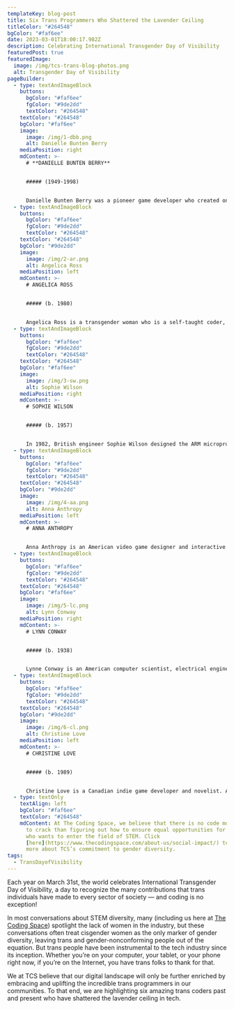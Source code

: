 ```yaml
---
templateKey: blog-post
title: Six Trans Programmers Who Shattered the Lavender Ceiling
titleColor: "#264548"
bgColor: "#faf6ee"
date: 2023-03-01T18:00:17.982Z
description: Celebrating International Transgender Day of Visibility
featuredPost: true
featuredImage:
  image: /img/tcs-trans-blog-photos.png
  alt: Transgender Day of Visibility
pageBuilder:
  - type: textAndImageBlock
    buttons:
      bgColor: "#faf6ee"
      fgColor: "#9de2dd"
      textColor: "#264548"
    textColor: "#264548"
    bgColor: "#faf6ee"
    image:
      image: /img/1-dbb.png
      alt: Danielle Bunten Berry
    mediaPosition: right
    mdContent: >-
      # **DANIELLE BUNTEN BERRY**


      ##### (1949-1998)


      Danielle Bunten Berry was a pioneer game developer who created one of the first successful multiplayer games on the Atari platform. Decades before blockbuster multiplayer games like League of Legends came to dominate gaming, Bunten Berry designed the groundbreaking multiplayer game [M.U.L.E](https://en.wikipedia.org/wiki/M.U.L.E.). M.U.L.E. sold 30,000 copies across various computer platforms and, over the years, it has emerged as one of the greatest influences on the genre's greatest designers. Ahead of her time in more ways than one, Bunten Berry insisted that the future of gaming was interconnectedness, and her vision has proved incredibly prescient. In 1998, she was awarded the [Lifetime Achievement Award](https://www.gamechoiceawards.com/archive/lifetime) by the Computer Game Developers Association. In 2007, the Academy of Interactive Arts & Sciences chose Berry as the 10th inductee into its [Hall of Fame](https://www.interactive.org/special_awards/).
  - type: textAndImageBlock
    buttons:
      bgColor: "#faf6ee"
      fgColor: "#9de2dd"
      textColor: "#264548"
    textColor: "#264548"
    bgColor: "#9de2dd"
    image:
      image: /img/2-ar.png
      alt: Angelica Ross
    mediaPosition: left
    mdContent: >-
      # ANGELICA ROSS


      ##### (b. 1980)


      Angelica Ross is a transgender woman who is a self-taught coder, web developer, trans advocate, and actor in Pose and American Horror Story. She also founded [TransTech Social Enterprises](https://transtechsocial.org/), an incubator that offers tech training to underserved LGBTQ communities “with a focus on economically empowering” transgender men and women. Ross hopes to inspire more people in marginalized communities to pick up coding skills: "So many times, LGBTQ+ and marginalized people are not afforded the opportunities to be creative because life is always at our heels … but technology is that one thing that can give you your creativity back."
  - type: textAndImageBlock
    buttons:
      bgColor: "#faf6ee"
      fgColor: "#9de2dd"
      textColor: "#264548"
    textColor: "#264548"
    bgColor: "#faf6ee"
    image:
      image: /img/3-sw.png
      alt: Sophie Wilson
    mediaPosition: right
    mdContent: >-
      # SOPHIE WILSON


      ##### (b. 1957)


      In 1982, British engineer Sophie Wilson designed the ARM microprocessor core, which was a milestone in British engineering and is now used in thousands of devices, including smartphones, tablets, gaming consoles and broadband routers. Because of this, Wilson is said to be one of the architects of the modern world. When Wilson designed the ARM microprocessor, she found an ingenious way to increase the device’s power without creating needless complexity that hampered the processor’s speed. Wilson is currently a director at the technology conglomerate Broadcom Inc. She was awarded the [Fellow Award by the Computer History Museum in California](https://computerhistory.org/press-releases/2012-fellows/) in 2012 for her work on the ARM processor architecture.” She also received the 2014 [Lovie Lifetime Achievement Award](https://winners.lovieawards.com/?_ga=2.215503255.1417932021.1646097479-592178361.1646097479#!y=2014) in acknowledgement for her invention of the ARM processor, and, in 2020, she was honored as a [Distinguished Fellow](https://www.bcs.org/events/awards-and-competitions/distinguished-fellowship-distfbcs/roll-of-distinguished-fellows/) of the British Computer Society.
  - type: textAndImageBlock
    buttons:
      bgColor: "#faf6ee"
      fgColor: "#9de2dd"
      textColor: "#264548"
    textColor: "#264548"
    bgColor: "#9de2dd"
    image:
      image: /img/4-aa.png
      alt: Anna Anthropy
    mediaPosition: left
    mdContent: >-
      # ANNA ANTHROPY


      Anna Anthropy is an American video game designer and interactive fiction author. She is currently the game designer in residence at the [DePaul University College of Computing and Digital Media](https://www.cdm.depaul.edu/Faculty-and-Staff/pages/faculty-info.aspx?fid=1354). In 2012, she released [Dys4ia](https://freegames.org/dys4ia/), an autobiographical game about her journey with hormone replacement therapy that is designed to give the player a sense of her experiences as a trans woman. Anthropy's first book, [Rise of the Videogame Zinesters](https://cafeconlibrosbooks.indielite.org/book/9781609803728), was published in 2012. In the book, Anthropy defends the cultural and artistic value of video games and emphasizes the need for a more diverse cast of voices in game development and design.
  - type: textAndImageBlock
    buttons:
      bgColor: "#faf6ee"
      fgColor: "#9de2dd"
      textColor: "#264548"
    textColor: "#264548"
    bgColor: "#faf6ee"
    image:
      image: /img/5-lc.png
      alt: Lynn Conway
    mediaPosition: right
    mdContent: >-
      # LYNN CONWAY


      ##### (b. 1938)


      Lynne Conway is an American computer scientist, electrical engineer, inventor, and transgender activist who conceived ideas that disruptively changed the entire tech industry. She revolutionized information technology by inventing new methods that greatly simplified the design and fabrication of complex microchips. Throughout her career, she shared her knowledge with young people in STEM, both as a university professor and as an author of the seminal textbook on microchip engineering. Her work paved the way for the modern microchips found in almost all high-technology systems, including computers, mobile phones, and the internet. In 2020, 52 years after IBM fired her for being transgender, IBM publicly apologized to Conway and awarded her the rare [IBM Lifetime Achievement Award](https://www.nytimes.com/2020/11/21/business/lynn-conway-ibm-transgender.html).
  - type: textAndImageBlock
    buttons:
      bgColor: "#faf6ee"
      fgColor: "#9de2dd"
      textColor: "#264548"
    textColor: "#264548"
    bgColor: "#9de2dd"
    image:
      image: /img/6-cl.png
      alt: Christine Love
    mediaPosition: left
    mdContent: >-
      # CHRISTINE LOVE


      ##### (b. 1989)


      Christine Love is a Canadian indie game developer and novelist. As a game designer, Love specializes in “visual novels”, a specific sub-genre of video games that emphasizes text-based story over gameplay. She first rose to prominence in 2010 with the release of her first major game, [Digital: A Love Story](https://scoutshonour.com/digital/), which tells the story of the protagonist's online relationship with a girl named *Emilia, and a mystery surrounding the murders of several AI programs. She then went on to release a number of sequels to Digital, including [don’t take it personally, babe, it just ain’t your story](https://scoutshonour.com/donttakeitpersonallybabeitjustaintyourstory/) and [Analogue: a Hate Story](https://store.steampowered.com/app/209370/Analogue_A_Hate_Story/), both of which proved wildly popular and garnered wide critical acclaim, with don’t take it personally winning The Daily Telegraph’s award for ["Best Script"](https://www.telegraph.co.uk/technology/video-games/8974993/Telegraph-video-game-awards-2011.html) in its video game awards of 2011. Love describes her games as being about "our relationship with technology, about human relationships in general, and about seeing things from different perspectives.”
  - type: textOnly
    textAlign: left
    bgColor: "#faf6ee"
    textColor: "#264548"
    mdContent: At The Coding Space, we believe that there is no code more important
      to crack than figuring out how to ensure equal opportunities for everyone
      who wants to enter the field of STEM. Click
      [here](https://www.thecodingspace.com/about-us/social-impact/) to learn
      more about TCS’s commitment to gender diversity.
tags:
  - TransDayofVisibility
---
```

Each year on March 31st, the world celebrates International Transgender Day of Visibility, a day to recognize the many contributions that trans individuals have made to every sector of society — and coding is no exception!

In most conversations about STEM diversity, many (including us here at [The Coding Space](https://www.thecodingspace.com/about-us/social-impact/)) spotlight the lack of women in the industry, but these conversations often treat cisgender women as the only marker of gender diversity, leaving trans and gender-nonconforming people out of the equation. But trans people have been instrumental to the tech industry since its inception. Whether you’re on your computer, your tablet, or your phone right now, if you’re on the Internet, you have trans folks to thank for that.

We at TCS believe that our digital landscape will only be further enriched by embracing and uplifting the incredible trans programmers in our communities. To that end, we are highlighting six amazing trans coders past and present who have shattered the lavender ceiling in tech.